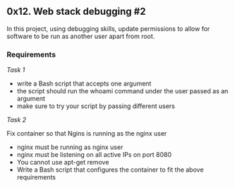 ## 0x12. Web stack debugging #2

In this project, using debugging skills, update permissions to allow for software to be run as another user apart from root.

### Requirements

 *Task 1*
- write a Bash script that accepts one argument
- the script should run the whoami command under the user passed as an argument
- make sure to try your script by passing different users

*Task 2*

Fix container so that Ngins is running as the nginx user

- nginx must be running as nginx user
- nginx must be listening on all active IPs on port 8080
- You cannot use apt-get remove
- Write a Bash script that configures the container to fit the above requirements

